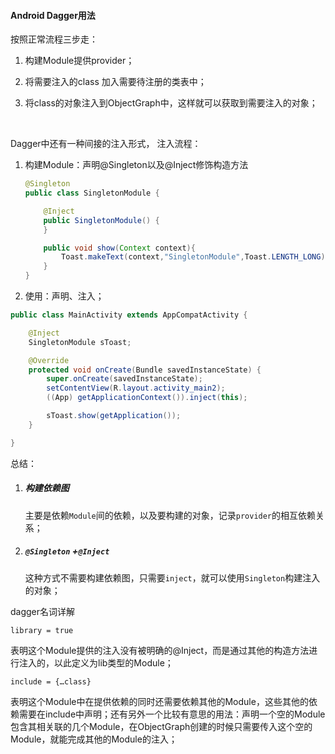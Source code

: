 #### Android Dagger用法

按照正常流程三步走：

1. 构建Module提供provider；
   
2. 将需要注入的class 加入需要待注册的类表中；
   
3. 将class的对象注入到ObjectGraph中，这样就可以获取到需要注入的对象； 
   
   ​ 

Dagger中还有一种间接的注入形式， 注入流程：

1. 构建Module：声明@Singleton以及@Inject修饰构造方法
   
   ``` java
   @Singleton
   public class SingletonModule {
   
       @Inject
       public SingletonModule() {
       }
   
       public void show(Context context){
           Toast.makeText(context,"SingletonModule",Toast.LENGTH_LONG).show();
       }
   }
   ```
   
2. 使用：声明、注入；

``` java
public class MainActivity extends AppCompatActivity {

    @Inject
    SingletonModule sToast;

    @Override
    protected void onCreate(Bundle savedInstanceState) {
        super.onCreate(savedInstanceState);
        setContentView(R.layout.activity_main2);
        ((App) getApplicationContext()).inject(this);

        sToast.show(getApplication());
    }

}
```



总结：

1. ##### 构建依赖图
   
   主要是依赖``Module``间的依赖，以及要构建的对象，记录``provider``的相互依赖关系；
   
2. ##### ``@Singleton`` +``@Inject``
   
   这种方式不需要构建依赖图，只需要``inject``，就可以使用``Singleton``构建注入的对象；





dagger名词详解



``library = true``

表明这个Module提供的注入没有被明确的@Inject，而是通过其他的构造方法进行注入的，以此定义为lib类型的Module；



``include = {…class}``

表明这个Module中在提供依赖的同时还需要依赖其他的Module，这些其他的依赖需要在include中声明；还有另外一个比较有意思的用法：声明一个空的Module包含其相关联的几个Module，在ObjectGraph创建的时候只需要传入这个空的Module，就能完成其他的Module的注入；



